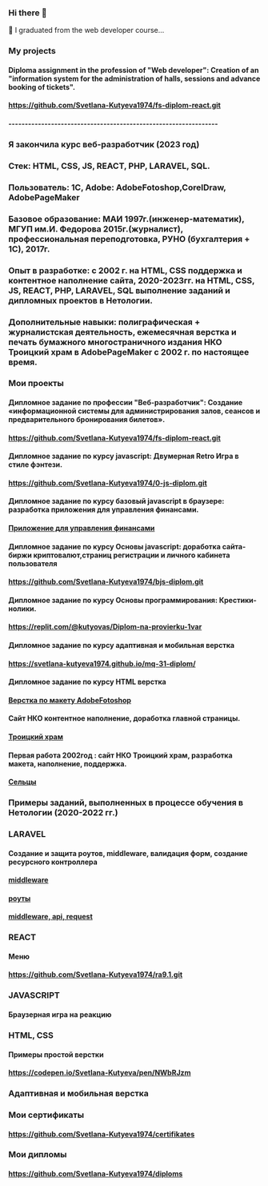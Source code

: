 ### Hi there 👋
🌱 I graduated from the web developer course...

<!--
**Svetlana-Kutyeva1974/Svetlana-Kutyeva1974** is a ✨ _special_ ✨ repository because its `README.md` (this file) appears on your GitHub profile.

Here are some ideas to get you started:

- 🔭 I’m currently working on ...
- 🌱 I’m currently learning ...
- 👯 I’m looking to collaborate on ...
- 🤔 I’m looking for help with ...
- 💬 Ask me about ...
- 📫 How to reach me: ...
- 😄 Pronouns: ...
- ⚡ Fun fact: ...
-->
### My projects
#### Diploma assignment in the profession of "Web developer": Creation of an "information system for the administration of halls, sessions and advance booking of tickets".
#### https://github.com/Svetlana-Kutyeva1974/fs-diplom-react.git

#### ----------------------------------------------------------------

### Я закончила курс веб-разработчик (2023 год)
### Стек: HTML, CSS, JS, REACT, PHP, LARAVEL, SQL.
### Пользователь: 1С, Adobe: AdobeFotoshop,CorelDraw, AdobePageMaker
### Базовое образование: МАИ 1997г.(инженер-математик), МГУП им.И. Федорова 2015г.(журналист), профессиональная переподготовка, РУНО (бухгалтерия + 1С), 2017г.
### Опыт в разработке: с 2002 г. на HTML, CSS поддержка и контентное наполнение сайта, 2020-2023гг. на HTML, CSS, JS, REACT, PHP, LARAVEL, SQL выполнение заданий и дипломных проектов в Нетологии. 
### Дополнительные навыки: полиграфическая + журналистская деятельность, ежемесячная верстка и печать бумажного многостраничного издания НКО Троицкий храм в AdobePageMaker с 2002 г. по настоящее время.

### Мои проекты

#### Дипломное задание по профессии "Веб-разработчик": Создание «информационной системы для администрирования залов, сеансов и предварительного бронирования билетов».
#### https://github.com/Svetlana-Kutyeva1974/fs-diplom-react.git

#### Дипломное задание по курсу javascript: Двумерная Retro Игра  в стиле фэнтези.
#### https://github.com/Svetlana-Kutyeva1974/0-js-diplom.git

#### Дипломное задание по курсу базовый javascript в браузере: разработка приложения для управления финансами.
#### [Приложение для управления финансами](https://github.com/Svetlana-Kutyeva1974/bhj-diploma.git)

#### Дипломное задание по курсу Основы javascript: доработка сайта-биржи криптовалют,страниц регистрации и личного кабинета пользователя
#### https://github.com/Svetlana-Kutyeva1974/bjs-diplom.git

#### Дипломное задание по курсу Основы программирования: Крестики-нолики.
#### https://replit.com/@kutyovas/Diplom-na-provierku-1var

#### Дипломное задание по курсу адаптивная и мобильная верстка
#### https://svetlana-kutyeva1974.github.io/mq-31-diplom/

#### Дипломное задание по курсу HTML верстка
#### [Верстка по макету AdobeFotoshop](https://codepen.io/Svetlana-Kutyeva/pen/NWbRJzm)

#### Сайт НКО контентное наполнение, доработка главной страницы.
#### [Троицкий храм](http://selci-orthodoxy.ru/)

#### Первая работа 2002год : cайт НКО Троицкий храм, разработка макета, наполнение, поддержка.
#### [Сельцы]()

### Примеры заданий, выполненных в процессе обучения в Нетологии (2020-2022 гг.)

###  LARAVEL

#### Создание и защита роутов, middleware, валидация форм, создание ресурсного контроллера
#### [middleware](https://github.com/Svetlana-Kutyeva1974/home3_laravel_project.git)
#### [роуты](https://github.com/Svetlana-Kutyeva1974/home2_laravel_project.git)
#### [middleware, api, request](https://github.com/Svetlana-Kutyeva1974/home4_laravel_project.git)

### REACT

#### Меню
#### https://github.com/Svetlana-Kutyeva1974/ra9.1.git

### JAVASCRIPT
#### Браузерная игра на реакцию
#### 

### HTML, CSS
#### Примеры простой верстки
#### https://codepen.io/Svetlana-Kutyeva/pen/NWbRJzm
### Адаптивная и мобильная верстка

### Мои сертификаты
####  https://github.com/Svetlana-Kutyeva1974/certifikates

### Мои дипломы
####  https://github.com/Svetlana-Kutyeva1974/diploms
